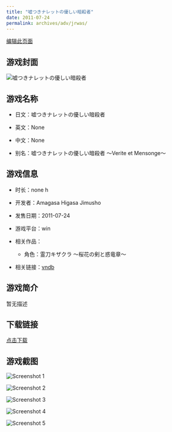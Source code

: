 ```yaml
---
title: "嘘つきナレットの優しい暗殺者"
date: 2011-07-24
permalink: archives/adv/jrwas/
---
```

[编辑此页面](https://github.com/ACG-3/ADV3-source/blob/main/source/_posts/%E5%98%98%E3%81%A4%E3%81%8D%E3%83%8A%E3%83%AC%E3%83%83%E3%83%88%E3%81%AE%E5%84%AA%E3%81%97%E3%81%84%E6%9A%97%E6%AE%BA%E8%80%85.md)

## 游戏封面

![嘘つきナレットの優しい暗殺者](https://pan.timero.xyz/d/onedrive/img_lib_001/%E5%98%98%E3%81%A4%E3%81%8D%E3%83%8A%E3%83%AC%E3%83%83%E3%83%88%E3%81%AE%E5%84%AA%E3%81%97%E3%81%84%E6%9A%97%E6%AE%BA%E8%80%85_cover.avif)


## 游戏名称

- 日文：嘘つきナレットの優しい暗殺者
- 英文：None
- 中文：None

- 别名：嘘つきナレットの優しい暗殺者 ～Verite et Mensonge～


## 游戏信息

- 时长：none h
- 开发者：Amagasa Higasa Jimusho
- 发售日期：2011-07-24
- 游戏平台：win
- 相关作品：
   - 角色：霊刀キザクラ ～桜花の剣と惑竜章～

- 相关链接：[vndb](https://vndb.org/v14969)


## 游戏简介

暂无描述


## 下载链接

[点击下载](https://pan.timero.xyz/onedrive/adv_lib_001/%E5%98%98%E3%81%A4%E3%81%8D%E3%83%8A%E3%83%AC%E3%83%83%E3%83%88%E3%81%AE%E5%84%AA%E3%81%97%E3%81%84%E6%9A%97%E6%AE%BA%E8%80%85)


## 游戏截图


![Screenshot 1](https://pan.timero.xyz/d/onedrive/img_lib_001/%E5%98%98%E3%81%A4%E3%81%8D%E3%83%8A%E3%83%AC%E3%83%83%E3%83%88%E3%81%AE%E5%84%AA%E3%81%97%E3%81%84%E6%9A%97%E6%AE%BA%E8%80%85_Screenshot_1.avif)

![Screenshot 2](https://pan.timero.xyz/d/onedrive/img_lib_001/%E5%98%98%E3%81%A4%E3%81%8D%E3%83%8A%E3%83%AC%E3%83%83%E3%83%88%E3%81%AE%E5%84%AA%E3%81%97%E3%81%84%E6%9A%97%E6%AE%BA%E8%80%85_Screenshot_2.avif)

![Screenshot 3](https://pan.timero.xyz/d/onedrive/img_lib_001/%E5%98%98%E3%81%A4%E3%81%8D%E3%83%8A%E3%83%AC%E3%83%83%E3%83%88%E3%81%AE%E5%84%AA%E3%81%97%E3%81%84%E6%9A%97%E6%AE%BA%E8%80%85_Screenshot_3.avif)

![Screenshot 4](https://pan.timero.xyz/d/onedrive/img_lib_001/%E5%98%98%E3%81%A4%E3%81%8D%E3%83%8A%E3%83%AC%E3%83%83%E3%83%88%E3%81%AE%E5%84%AA%E3%81%97%E3%81%84%E6%9A%97%E6%AE%BA%E8%80%85_Screenshot_4.avif)

![Screenshot 5](https://pan.timero.xyz/d/onedrive/img_lib_001/%E5%98%98%E3%81%A4%E3%81%8D%E3%83%8A%E3%83%AC%E3%83%83%E3%83%88%E3%81%AE%E5%84%AA%E3%81%97%E3%81%84%E6%9A%97%E6%AE%BA%E8%80%85_Screenshot_5.avif)

